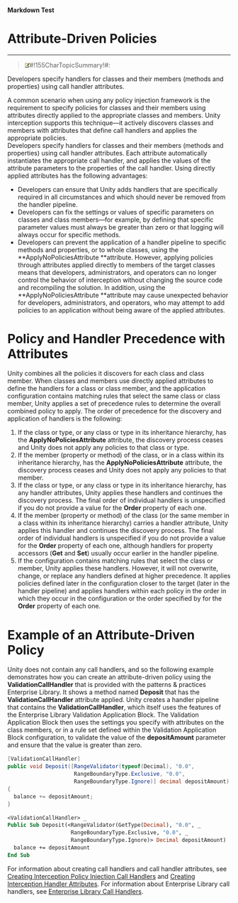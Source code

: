 ﻿---
Source File Name: 75-Interception.docx
AssetID: 456aac54-4ba3-4904-adae-36fb5227fabc
Title: Attribute-Driven Policies
Order In ToC: 2\6\2
Output Filename: 2\6\2_Attribute-Driven Policies.markdown
---

#### Markdown Test ####
# Attribute-Driven Policies #
----------


> ![](../../images/note.gif)#!155CharTopicSummary!#:
> 
Developers specify handlers for classes and their members (methods and properties) using call handler attributes.

A common scenario when using any policy injection framework is the requirement to specify policies for classes and their members using attributes directly applied to the appropriate classes and members. Unity interception supports this technique—it actively discovers classes and members with attributes that define call handlers and applies the appropriate policies.  
Developers specify handlers for classes and their members (methods and properties) using call handler attributes. Each attribute automatically instantiates the appropriate call handler, and applies the values of the attribute parameters to the properties of the call handler. Using directly applied attributes has the following advantages:  
+ Developers can ensure that Unity adds handlers that are specifically required in all circumstances and which should never be removed from the handler pipeline.
+ Developers can fix the settings or values of specific parameters on classes and class members—for example, by defining that specific parameter values must always be greater than zero or that logging will always occur for specific methods.
+ Developers can prevent the application of a handler pipeline to specific methods and properties, or to whole classes, using the **ApplyNoPoliciesAttribute **attribute.
However, applying policies through attributes applied directly to members of the target classes means that developers, administrators, and operators can no longer control the behavior of interception without changing the source code and recompiling the solution. In addition, using the **ApplyNoPoliciesAttribute **attribute may cause unexpected behavior for developers, administrators, and operators, who may attempt to add policies to an application without being aware of the applied attributes.  

# Policy and Handler Precedence with Attributes #
Unity combines all the policies it discovers for each class and class member. When classes and members use directly applied attributes to define the handlers for a class or class member, and the application configuration contains matching rules that select the same class or class member, Unity applies a set of precedence rules to determine the overall combined policy to apply. The order of precedence for the discovery and application of handlers is the following:  
1. If the class or type, or any class or type in its inheritance hierarchy, has the **ApplyNoPoliciesAttribute** attribute, the discovery process ceases and Unity does not apply any policies to that class or type.
2. If the member (property or method) of the class, or in a class within its inheritance hierarchy, has the **ApplyNoPoliciesAttribute** attribute, the discovery process ceases and Unity does not apply any policies to that member.
3. If the class or type, or any class or type in its inheritance hierarchy, has any handler attributes, Unity applies these handlers and continues the discovery process. The final order of individual handlers is unspecified if you do not provide a value for the **Order** property of each one.
4. If the member (property or method) of the class (or the same member in a class within its inheritance hierarchy) carries a handler attribute, Unity applies this handler and continues the discovery process. The final order of individual handlers is unspecified if you do not provide a value for the **Order** property of each one, although handlers for property accessors (**Get** and **Set**) usually occur earlier in the handler pipeline.
5. If the configuration contains matching rules that select the class or member, Unity applies these handlers. However, it will not overwrite, change, or replace any handlers defined at higher precedence. It applies policies defined later in the configuration closer to the target (later in the handler pipeline) and applies handlers within each policy in the order in which they occur in the configuration or the order specified by for the **Order** property of each one. 

# Example of an Attribute-Driven Policy #
Unity does not contain any call handlers, and so the following example demonstrates how you can create an attribute-driven policy using the **ValidationCallHandler** that is provided with the patterns & practices Enterprise Library. It shows a method named **Deposit** that has the **ValidationCallHandler** attribute applied. Unity creates a handler pipeline that contains the **ValidationCallHandler**, which itself uses the features of the Enterprise Library Validation Application Block. The Validation Application Block then uses the settings you specify with attributes on the class members, or in a rule set defined within the Validation Application Block configuration, to validate the value of the **depositAmount** parameter and ensure that the value is greater than zero.   

```csharp
[ValidationCallHandler]
public void Deposit([RangeValidator(typeof(Decimal), "0.0", 
                     RangeBoundaryType.Exclusive, "0.0", 
                     RangeBoundaryType.Ignore)] decimal depositAmount)
{
  balance += depositAmount;
}
```


```vb
<ValidationCallHandler> _
Public Sub Deposit(<RangeValidator(GetType(Decimal), "0.0", _
                    RangeBoundaryType.Exclusive, "0.0", _
                    RangeBoundaryType.Ignore)> Decimal depositAmount)
  balance += depositAmount
End Sub
```

For information about creating call handlers and call handler attributes, see [Creating Interception Policy Injection Call Handlers](http://msdn.microsoft.com/library/587afe3d-d6c7-447f-bb9b-8fd750174bcc.html) and [Creating Interception Handler Attributes](test-markdown_f9822e7e-003d-482d-9d72-5f795704367a.html). For information about Enterprise Library call handlers, see [Enterprise Library Call Handlers](test-markdown_969b6f02-4da3-41d1-8527-c9e0009d1632).  


